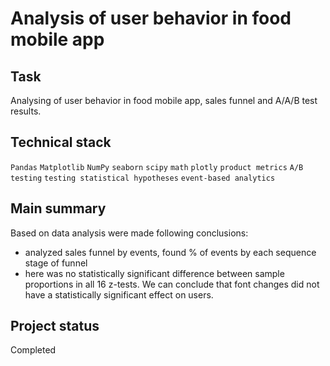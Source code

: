 # Analysis of user behavior in food mobile app

## Task

Analysing of user behavior in food mobile app, sales funnel and A/A/B test results.

## Technical stack

`Pandas` `Matplotlib` `NumPy` `seaborn` `scipy` `math` `plotly` `product metrics` `A/B testing` `testing statistical hypotheses` `event-based analytics`

## Main summary

Based on data analysis were made following conclusions:
- analyzed sales funnel by events, found % of events by each sequence stage of funnel
- here was no statistically significant difference between sample proportions in all 16 z-tests. We can conclude that font changes did not have a statistically significant effect on users.

## Project status

Completed
